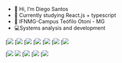 - 👋 Hi, I’m Diego Santos
- 👀 Currently studying React.js + typescript 
- :school: IFNMG-Campus Teófilo Otoni -  MG 
- :computer:Systems analysis and development



[![](https://img.shields.io/badge/HTML-239120?style=for-the-badge&logo=html5&logoColor=white)
[![](https://img.shields.io/badge/CSS-239120?&style=for-the-badge&logo=css3&logoColor=white)
[![](https://img.shields.io/badge/JavaScript-F7DF1E?style=for-the-badge&logo=javascript&logoColor=black)
[![](https://img.shields.io/badge/Node.js-43853D?style=for-the-badge&logo=node.js&logoColor=white)
[![](https://img.shields.io/badge/Python-14354C?style=for-the-badge&logo=python&logoColor=white)
[![](https://img.shields.io/badge/PHP-777BB4?style=for-the-badge&logo=php&logoColor=white)
[![](https://img.shields.io/badge/React-20232A?style=for-the-badge&logo=react&logoColor=61DAFB)



[![](https://github-readme-stats.vercel.app/api?username=Diegodevops26&show_icons=true&theme=radical)
[![](https://github-readme-stats.vercel.app/api/top-langs/?username=Diegodevops26&layout=compact)](https://github.com/Diegodevops26/github-readme-stats)
[![](https://img.shields.io/badge/LinkedIn-0077B5?style=for-the-badge&logo=linkedin&logoColor=white)
[![](https://img.shields.io/badge/GitHub-100000?style=for-the-badge&logo=github&logoColor=white)
[![](https://img.shields.io/badge/Twitter-1DA1F2?style=for-the-badge&logo=twitter&logoColor=white)



<!---
Diegodevops26/Diegodevops26 is a ✨ special ✨ repository because its `README.md` (this file) appears on your GitHub profile.
You can click the Preview link to take a look at your changes.
--->
